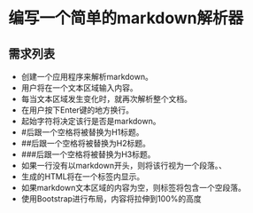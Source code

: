 # 编写一个简单的markdown解析器

## 需求列表

- 创建一个应用程序来解析markdown。
- 用户将在一个文本区域输入内容。
- 每当文本区域发生变化时，就再次解析整个文档。
- 在用户按下Enter键的地方换行。
- 起始字符将决定该行是否是markdown。
- #后跟一个空格将被替换为H1标题。
- ##后跟一个空格将被替换为H2标题。
- ###后跟一个空格将被替换为H3标题。
- 如果一行没有以markdown开头，则将该行视为一个段落。、
- 生成的HTML将在一个标签内显示。
- 如果markdown文本区域的内容为空，则标签将包含一个空段落。
- 使用Bootstrap进行布局，内容将拉伸到100%的高度